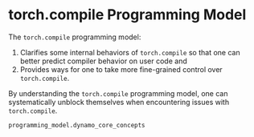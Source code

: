 # torch.compile Programming Model

The `torch.compile` programming model:
1. Clarifies some internal behaviors of `torch.compile` so that one can better predict compiler behavior on user code and
2. Provides ways for one to take more fine-grained control over `torch.compile`.

By understanding the `torch.compile` programming model, one can systematically unblock themselves when encountering issues with `torch.compile`.

```{toctree}
programming_model.dynamo_core_concepts
```
